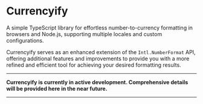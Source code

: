 # Currencyify

A simple TypeScript library for effortless number-to-currency formatting in browsers and Node.js, supporting multiple locales and custom configurations.

Currencyify serves as an enhanced extension of the `Intl.NumberFormat` API, offering additional features and improvements to provide you with a more refined and efficient tool for achieving your desired formatting results.

----

**Currencyify is currently in active development. Comprehensive details will be provided here in the near future.**

----
